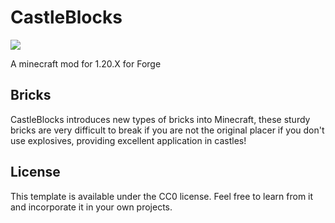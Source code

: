 # CastleBlocks
[![](http://cf.way2muchnoise.eu/full_castleblocks_downloads.svg)]((https://legacy.curseforge.com/minecraft/mc-mods/castleblocks))

A minecraft mod for 1.20.X for Forge

## Bricks

CastleBlocks introduces new types of bricks into Minecraft, these sturdy bricks are very difficult to break if you are not the original placer if you don't use explosives, providing excellent application in castles!

## License

This template is available under the CC0 license. Feel free to learn from it and incorporate it in your own projects.
